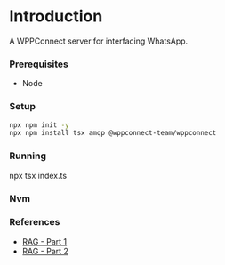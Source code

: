 # Introduction
A WPPConnect server for interfacing WhatsApp.

### Prerequisites
- Node

### Setup
```sh
npx npm init -y 
npx npm install tsx amqp @wppconnect-team/wppconnect
```

### Running
npx tsx index.ts

### Nvm


### References
- [RAG - Part 1](https://www.youtube.com/watch?v=GYwhDkwCdt8&t=14s)
- [RAG - Part 2](https://www.youtube.com/watch?v=FDBnyJu_Ndg&t=42s)